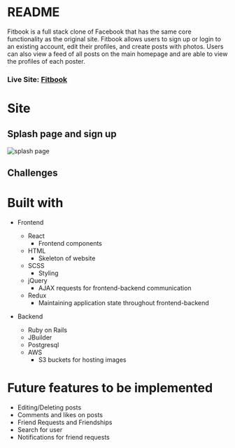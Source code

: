 # README

Fitbook is a full stack clone of Facebook that has the same core functionality as the original site. Fitbook allows users to sign up or login to an existing account, edit their profiles, and create posts with photos. Users can also view a feed of all posts on the main homepage and are able to view the profiles of each poster.

### Live Site: [Fitbook](https://fitbookus.herokuapp.com "Fitbook")

# Site
## Splash page and sign up
![splash page](https://prnt.sc/1bsj5o6)

## Challenges

# Built with
* Frontend
  * React
    * Frontend components
  * HTML
    * Skeleton of website
  * SCSS
    * Styling 
  * jQuery
    * AJAX requests for frontend-backend communication
  * Redux
    * Maintaining application state throughout frontend-backend

* Backend
  * Ruby on Rails
  * JBuilder
  * Postgresql
  * AWS
    * S3 buckets for hosting images

# Future features to be implemented
* Editing/Deleting posts
* Comments and likes on posts
* Friend Requests and Friendships
* Search for user
* Notifications for friend requests
